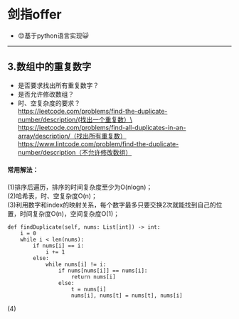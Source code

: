 # 剑指offer
- 😊基于python语言实现😺
---
## 3.数组中的重复数字
- 是否要求找出所有重复数字？
- 是否允许修改数组？
- 时、空复杂度的要求？\
  https://leetcode.com/problems/find-the-duplicate-number/description/(找出一个重复数）\
  https://leetcode.com/problems/find-all-duplicates-in-an-array/description/（找出所有重复数） \
  https://www.lintcode.com/problem/find-the-duplicate-number/description（不允许修改数组）
#### 常用解法：
(1)排序后遍历，排序的时间复杂度至少为O(nlogn)；\
(2)哈希表，时、空复杂度O(n)；\
(3)利用数字和index的映射关系，每个数字最多只要交换2次就能找到自己的位置，时间复杂度O(n)，空间复杂度O(1)；

    def findDuplicate(self, nums: List[int]) -> int:
        i = 0
        while i < len(nums):
            if nums[i] == i:
                i += 1
            else:
                while nums[i] != i:
                    if nums[nums[i]] == nums[i]:
                        return nums[i]
                    else:
                        t = nums[i]
                        nums[i], nums[t] = nums[t], nums[i]

(4)


